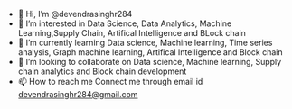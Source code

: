 - 👋 Hi, I’m @devendrasinghr284
- 👀 I’m interested in Data Science, Data Analytics, Machine Learning,Supply Chain, Artifical Intelligence and BLock chain
- 🌱 I’m currently learning  Data science, Machine learning, Time series analysis, Graph machine learning, Artifical Intelligence and Block chain
- 💞️ I’m looking to collaborate on Data science, Machine learning, Supply chain analytics and Block chain development
- 📫 How to reach me Connect me through email id devendrasinghr284@gmail.com

<!---
devendrasinghr284/devendrasinghr284 is a ✨ special ✨ repository because its `README.md` (this file) appears on your GitHub profile.
You can click the Preview link to take a look at your changes.
--->
